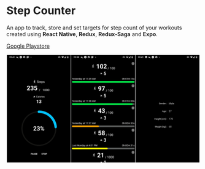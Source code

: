 # Step Counter

An app to track, store and set targets for step count of your workouts created using **React Native**, **Redux**, **Redux-Saga** and **Expo**.

[Google Playstore](https://play.google.com/store/apps/details?id=com.oversteerlabs.stepcounter)

![Application](screenshots/screenshot.jpg)
